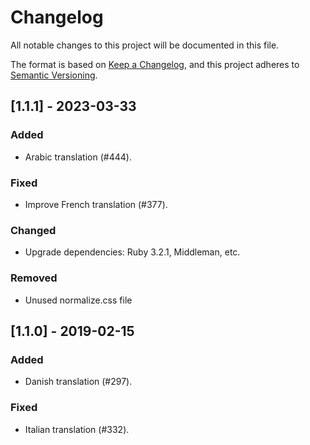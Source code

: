 # Changelog

All notable changes to this project will be documented in this file.

The format is based on [Keep a Changelog](https://keepachangelog.com/en/1.0.0/),
and this project adheres to [Semantic Versioning](https://semver.org/spec/v2.0.0.html).

## [1.1.1] - 2023-03-33

### Added

- Arabic translation (#444).

### Fixed

- Improve French translation (#377).

### Changed

- Upgrade dependencies: Ruby 3.2.1, Middleman, etc.

### Removed

- Unused normalize.css file

## [1.1.0] - 2019-02-15

### Added

- Danish translation (#297).

### Fixed

- Italian translation (#332).